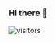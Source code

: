 ### Hi there 👋

<!-- ![about_me.py](https://user-images.githubusercontent.com/14168559/96319520-ba632b00-0fc4-11eb-9bcc-64ecdb5583f3.png)-->

![visitors](https://visitor-badge.glitch.me/badge?page_id=andreolf)

<!--
**andreolf/andreolf** is a ✨ _special_ ✨ repository because its `README.md` (this file) appears on your GitHub profile.

Here are some ideas to get you started:

- 🔭 I’m currently working on ...
- 🌱 I’m currently learning ...
- 👯 I’m looking to collaborate on ...
- 🤔 I’m looking for help with ...
- 💬 Ask me about ...
- 📫 How to reach me: ...
- 😄 Pronouns: ...
- ⚡ Fun fact: ...
-->
